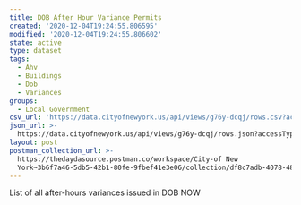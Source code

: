 ```yaml
---
title: DOB After Hour Variance Permits
created: '2020-12-04T19:24:55.806595'
modified: '2020-12-04T19:24:55.806602'
state: active
type: dataset
tags:
  - Ahv
  - Buildings
  - Dob
  - Variances
groups:
  - Local Government
csv_url: 'https://data.cityofnewyork.us/api/views/g76y-dcqj/rows.csv?accessType=DOWNLOAD'
json_url: >-
  https://data.cityofnewyork.us/api/views/g76y-dcqj/rows.json?accessType=DOWNLOAD
layout: post
postman_collection_url: >-
  https://thedaydasource.postman.co/workspace/City-of New
  York~3b6f7a46-5db5-42b1-80fe-9fbef41e3e06/collection/df8c7adb-4078-4884-8a97-2d5bb562745a
---
```

List of all after-hours variances issued in DOB NOW
